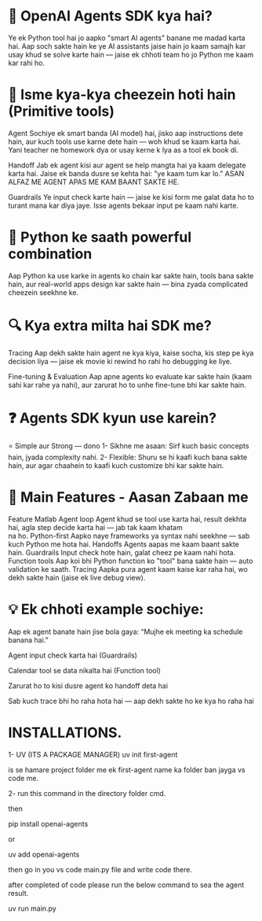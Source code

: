 # 🔧 OpenAI Agents SDK kya hai?
Ye ek Python tool hai jo aapko "smart AI agents" banane me madad karta hai. Aap soch sakte hain ke ye AI assistants jaise hain jo kaam samajh kar usay khud se solve karte hain — jaise ek chhoti team ho jo Python me kaam kar rahi ho.

# 🧱 Isme kya-kya cheezein hoti hain (Primitive tools)
Agent
Sochiye ek smart banda (AI model) hai, jisko aap instructions dete hain, aur kuch tools use karne dete hain — woh khud se kaam karta hai. Yani teacher ne homework dya or usay kerne k lya as a tool ek book di. 

Handoff
Jab ek agent kisi aur agent se help mangta hai ya kaam delegate karta hai. Jaise ek banda dusre se kehta hai: "ye kaam tum kar lo." ASAN ALFAZ ME AGENT APAS ME KAM BAANT SAKTE HE.

Guardrails
Ye input check karte hain — jaise ke kisi form me galat data ho to turant mana kar diya jaye. Isse agents bekaar input pe kaam nahi karte.


# 🐍 Python ke saath powerful combination
Aap Python ka use karke in agents ko chain kar sakte hain, tools bana sakte hain, aur real-world apps design kar sakte hain — bina zyada complicated cheezein seekhne ke.

# 🔍 Kya extra milta hai SDK me?
Tracing
Aap dekh sakte hain agent ne kya kiya, kaise socha, kis step pe kya decision liya — jaise ek movie ki rewind ho rahi ho debugging ke liye.

Fine-tuning & Evaluation
Aap apne agents ko evaluate kar sakte hain (kaam sahi kar rahe ya nahi), aur zarurat ho to unhe fine-tune bhi kar sakte hain.

# ❓ Agents SDK kyun use karein?
⭐ Simple aur Strong — dono
1- Sikhne me asaan: Sirf kuch basic concepts hain, jyada complexity nahi.
2- Flexible: Shuru se hi kaafi kuch bana sakte hain, aur agar chaahein to kaafi kuch customize bhi kar sakte hain.


# 🧰 Main Features - Aasan Zabaan me
Feature	Matlab
Agent loop	    Agent khud se tool use karta hai, result dekhta hai, agla step decide karta hai — jab tak kaam khatam   
                na ho.
Python-first	Aapko naye frameworks ya syntax nahi seekhne — sab kuch Python me hota hai.
Handoffs	    Agents aapas me kaam baant sakte hain.
Guardrails	    Input check hote hain, galat cheez pe kaam nahi hota.
Function tools	Aap koi bhi Python function ko "tool" bana sakte hain — auto validation ke saath.
Tracing	        Aapka pura agent kaam kaise kar raha hai, wo dekh sakte hain (jaise ek live debug view).

# 💡 Ek chhoti example sochiye:
Aap ek agent banate hain jise bola gaya: “Mujhe ek meeting ka schedule banana hai.”

Agent input check karta hai (Guardrails)

Calendar tool se data nikalta hai (Function tool)

Zarurat ho to kisi dusre agent ko handoff deta hai

Sab kuch trace bhi ho raha hota hai — aap dekh sakte ho ke kya ho raha hai

# INSTALLATIONS.

1- UV (ITS A PACKAGE MANAGER)
uv init first-agent

is se hamare project folder me ek first-agent name ka folder ban jayga vs code me.

2- run this command in the directory folder cmd.

then

pip install openai-agents

or

uv add openai-agents

then go in you vs code main.py file and write code there.

after completed of code please run the below command to sea the agent result.

uv run main.py